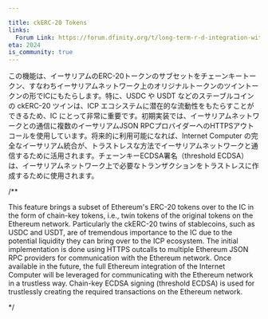 ```yaml
---

title: ckERC-20 Tokens
links:
  Forum Link: https://forum.dfinity.org/t/long-term-r-d-integration-with-the-ethereum-network/9382
eta: 2024
is_community: true
---
```

この機能は、イーサリアムのERC-20トークンのサブセットをチェーンキートークン、すなわちイーサリアムネットワーク上のオリジナルトークンのツイントークンの形でICにもたらします。特に、USDC や USDT などのステーブルコインの ckERC-20 ツインは、ICP エコシステムに潜在的な流動性をもたらすことができるため、IC にとって非常に重要です。初期実装では、イーサリアムネットワークとの通信に複数のイーサリアムJSON RPCプロバイダーへのHTTPSアウトコールを使用しています。将来的に利用可能になれば、Internet Computer の完全なイーサリアム統合が、トラストレスな方法でイーサリアムネットワークと通信するために活用されます。チェーンキーECDSA署名（threshold ECDSA）は、イーサリアムネットワーク上で必要なトランザクションをトラストレスに作成するために使用されます。

/**


This feature brings a subset of Ethereum's ERC-20 tokens over to the IC in the form of chain-key tokens, i.e., twin tokens of the original tokens on the Ethereum network. Particularly the ckERC-20 twins of stablecoins, such as USDC and USDT, are of tremendous importance to the IC due to the potential liquidity they can bring over to the ICP ecosystem. The initial implementation is done using HTTPS outcalls to multiple Ethereum JSON RPC providers for communication with the Ethereum network. Once available in the future, the full Ethereum integration of the Internet Computer will be leveraged for communicating with the Ethereum network in a trustless way. Chain-key ECDSA signing (threshold ECDSA) is used for trustlessly creating the required transactions on the Ethereum network.

*/